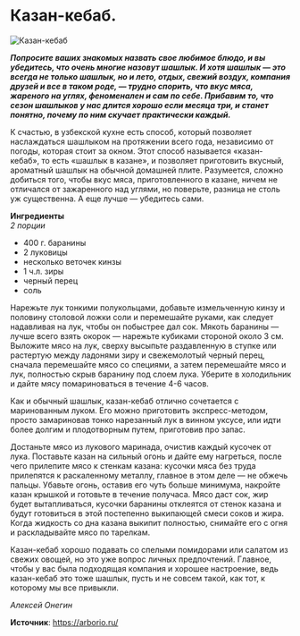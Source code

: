 # Казан-кебаб.

![Казан-кебаб](/images/Kulinar/Second/kazan-kebab.jpg 'Казан-кебаб')

_**Попросите ваших знакомых назвать свое любимое блюдо, и вы убедитесь, что очень многие назовут шашлык. И хотя шашлык — это всегда не только шашлык, но и лето, отдых, свежий воздух, компания друзей и все в таком роде, — трудно спорить, что вкус мяса, жареного на углях, феноменален и сам по себе. Прибавим то, что сезон шашлыков у нас длится хорошо если месяца три, и станет понятно, почему по ним скучает практически каждый.**_

К счастью, в узбекской кухне есть способ, который позволяет наслаждаться шашлыком на протяжении всего года, независимо от погоды, которая стоит за окном. Этот способ называется «казан-кебаб», то есть «шашлык в казане», и позволяет приготовить вкусный, ароматный шашлык на обычной домашней плите. Разумеется, сложно добиться того, чтобы вкус мяса, приготовленного в казане, ничем не отличался от зажаренного над углями, но поверьте, разница не столь уж существенна. А еще лучше — убедитесь сами.

**Ингредиенты**  
_2 порции_

- 400 г. баранины
- 2 луковицы
- несколько веточек кинзы
- 1 ч.л. зиры
- черный перец
- соль

Нарежьте лук тонкими полукольцами, добавьте измельченную кинзу и половину столовой ложки соли и перемешайте руками, как следует надавливая на лук, чтобы он побыстрее дал сок. Мякоть баранины — лучше всего взять окорок — нарежьте кубиками стороной около 3 см. Выложите мясо на лук, сверху высыпьте раздавленную в ступке или растертую между ладонями зиру и свежемолотый черный перец, сначала перемешайте мясо со специями, а затем перемешайте мясо и лук, полностью скрыв баранину под слоем лука. Уберите в холодильник и дайте мясу помариноваться в течение 4-6 часов.

Как и обычный шашлык, казан-кебаб отлично сочетается с маринованным луком. Его можно приготовить экспресс-методом, просто замариновав тонко нарезанный лук в винном уксусе, или идти более долгим и плодотворным путем, приготовив про запас.

Достаньте мясо из лукового маринада, очистив каждый кусочек от лука. Поставьте казан на сильный огонь и дайте ему нагреться, после чего прилепите мясо к стенкам казана: кусочки мяса без труда прилепятся к раскаленному металлу, главное в этом деле — не обжечь пальцы. Убавьте огонь, оставив его чуть больше минимума, накройте казан крышкой и готовьте в течение получаса. Мясо даст сок, жир будет вытапливаться, кусочки баранины отклеятся от стенок казана и будут готовиться в этой постепенно выкипающей смеси соков и жира. Когда жидкость со дна казана выкипит полностью, снимайте его с огня и раскладывайте мясо по тарелкам.

Казан-кебаб хорошо подавать со спелыми помидорами или салатом из свежих овощей, но это уже вопрос личных предпочтений. Главное, чтобы у вас была подходящая компания и хорошее настроение, ведь казан-кебаб это тоже шашлык, пусть и не совсем такой, как тот, к которому мы все привыкли.

_Алексей Онегин_

**Источник**: https://arborio.ru/
